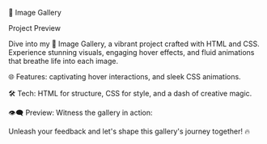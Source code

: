 📸 Image Gallery


Project Preview

Dive into my 📸 Image Gallery, a vibrant project crafted with HTML and CSS. Experience stunning visuals, engaging hover effects, and fluid animations that breathe life into each image.

🌐 Features: captivating hover interactions, and sleek CSS animations.

🛠️ Tech: HTML for structure, CSS for style, and a dash of creative magic.

👁️‍🗨️ Preview: Witness the gallery in action:


Unleash your feedback and let's shape this gallery's journey together! 🔥

